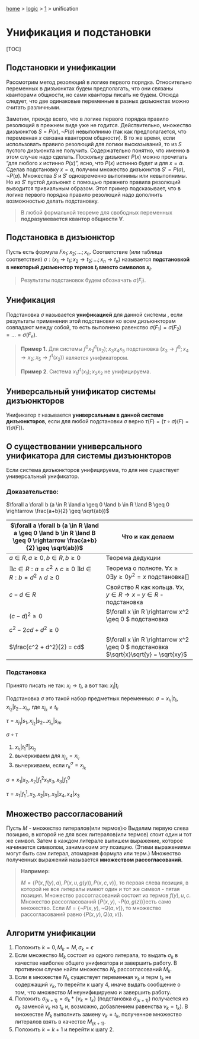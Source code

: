<script type="text/x-mathjax-config">MathJax.Hub.Config({tex2jax: {inlineMath: [['$','$']]}});</script><script src='https://cdnjs.cloudflare.com/ajax/libs/mathjax/2.7.5/MathJax.js?config=TeX-MML-AM_CHTML' async></script>
[home](../../) > [logic](../) > [1](./) > unification

# Унификация и подстановки

[TOC]

## Подстановки и унификации

Рассмотрим метод резолюций в логике первого порядка. Относительно переменных в дизъюнктах будем предполагать, что они связаны кванторами общности, но сами кванторы писать не будем. Отсюда следует, что две одинаковые переменные в разных дизъюнктах можно считать различными.

Заметим, прежде всего, что в логике первого порядка правило резолюций в прежнем виде уже не годится. Действительно, множество дизъюнктов $S = {P(x), \neg P(a)}$ невыполнимо (так как предполагается, что переменная $x$ связана квантором общности). В то же время, если использовать правило резолюций для логики высказываний, то из $S$ пустого дизъюнкта не получить. Содержательно понятно, что именно в этом случае надо сделать. Поскольку дизъюнкт $P(x)$ можно прочитать “для любого $x$ истинно $P(x)$”, ясно, что $P(x)$ истинно будет и для $x = a$. Сделав подстановку $х = a$, получим множество дизъюнктов $S'= {P(a), \neg P(a)}$. Множества $S$ и $S'$ одновременно выполнимы или невыполнимы. Но из $S'$ пустой дизъюнкт с помощью прежнего правила резолюций выводится тривиальным образом. Этот пример подсказывает, что в логике первого порядка правило резолюций надо дополнить возможностью делать подстановку.

> В любой формальной теореме для свободных переменных __подразумевается квантор общности $\forall$__.

## Подстановка в дизъюнктор

Пусть есть формула $F{x_1; x_2; ...; x_n}$. Соответствие (или таблица соответствия) $\sigma: (x_1 \rightarrow t_1; x_2 \rightarrow t_2; ...; x_n \rightarrow t_n)$ называется **подстановкой в некоторый дизъюнктор термов $t_i$ вместо символов $x_i$**.

> Результаты подстановок будем обозначать $\sigma(F_i)$. 

## Унификация

Подстановка $\sigma$ называется **унификацией** для данной системы , если результаты применения этой подстановки ко всем дизъюнкторам совпадают между собой, то есть выполнено равенство $\sigma(F_1)=\sigma(F_2)=...=\sigma(F_n)$. 

> **Пример 1.** Для системы ${f^0x_1f^1(x_2);x_3x_4x_5}$ подстановка $(x_3 \rightarrow f^0; x_4 \rightarrow x_2; x_5 \rightarrow f^1(x_2))$ является унификатором.
>
> **Пример 2**. Система ${x_1f^1(x_1);x_2x_2}$ не унифицируема.

## Универсальный унификатор системы дизъюнкторов

Унификатор $\tau$ называется **универсальным в данной системе дизъюнкторов**, если для любой подстановки $\sigma$ верно $\tau(F) = (\tau \circ \sigma)(F) = \tau(\sigma(F))$.

## О существовании универсального унификатора для системы дизъюнкторов

Если система дизъюнкторов унифицируема, то для нее существует универсальный унификатор.

### Доказательство:

$\forall a \forall b (a \in R \land a \geq 0 \land b \in R \land B \geq 0 \rightarrow \frac{a+b}{2} \geq \sqrt{ab})$

| $\forall a \forall b (a \in R \land a \geq 0 \land b \in R \land B \geq 0 \rightarrow \frac{a+b}{2} \geq \sqrt{ab})$ | Что и как делаем                                             |
| ------------------------------------------------------------ | ------------------------------------------------------------ |
| $a \in R, a \geq 0, b \in R, b \geq 0$                       | Теорема дедукции                                             |
| $\exists c \in R: a = c^2 \land c \geq 0\ \exists d \in R: b = d^2 \land d \geq 0$ | Теорема о полноте. $\forall x \geq 0 \exists y \geq 0 y^2 = x$ подстановка[] |
| $c - d \in R$                                                | Свойство $R$ как кольца. $\forall x, y \in R \rightarrow x -y \in R$ - подстановка |
| $(c - d) ^2 \geq 0$                                          | $\forall x \in R \rightarrow x^2 \geq 0 $ подстановка        |
| $c^2 - 2cd + d^2 \geq 0$                                     |                                                              |
| $\frac{c^2 + d^2}{2} = cd$                                   | $\forall x \in R \rightarrow x^2 \geq 0 $ подстановка $\sqrt{x}\sqrt{y} = \sqrt{xy}$ |

### Подстановка

Принято писать не так: $x_i \rightarrow t_i$, а вот так: $x_i | t_i$

Подстановка $\sigma$ это такой набор предметных переменных: $\sigma = {x_{i_1} | t_1, x_{i_2} | t_2 ... x_{i_n}}$, где $x_{j_k} \neq t_k$ 

$\tau = {x_{j_1} | s_1, x_{j_2}| s_2 ... x_{j_n} | s_m}$

$\sigma \circ \tau$

1. ${x_{i_1} | t_1^{\sigma} | x_{i_2}}$
2. вычеркиваем для $x_{j_k} = x_{i_l}$
3. вычеркиваем, если $r_k^{\sigma} = x_{j_k}$

$\sigma = {x_1 | x_2 , x_2 | f^2_1 x_1 x_3, x_3 | f_1^0}$

$\tau = {x_1 | f_1^1 , x_2, x_2 | x_1, x_3 | x_4, x_4 | x_3}$

## Множество рассогласований

Пусть $M$ - множество литералов(или термов)ю Выделим первую слева позицию, в которой не для всех литералов(или термов) стоит один и тот же символ. Затем в каждом литерале выпишем выражение, которое начинается символом, занимаюзим эту позицию. (Этими выражениями могут быть сам литерал, атомарная формула или терм.) Множество полученных выражений называется __множеством рассогласований__.

> **Например:**
>
> $M = \{P(x, f(y), a), P(x, u, g(y)), P(x, c, v)\}​$, то первая слева позиция, в которой не все литералы имеют один и тот же символ - пятая позиция. Множество рассогласований состоит из термов $f(y), u, c​$. Множество рассогласований $\{P(x, y), \neg P(a, g(z))\}​$ есть само множество. Если $M = \{\neg P(x, y), \neg Q(a, v)\}​$, то множество рассогласований равно $\{P(x, y), Q(a, v)\}​$.

## Алгоритм унификации

1. Положить $k=0, M_k = M, \sigma_k = \epsilon$
2. Если множество $M_k$ состоит из одного литерала, то выдать $\sigma_k$ в качестве наиболее общего унификатора и завершить работу. В противном случае найти множество $N_k$ рассогласований $M_k$.
3. Если в множестве $N_k$ существует переменная $v_k$ и терм $t_k$ не содержащий $v_k$, то перейти к шагу 4, иначе выдать сообщение о том, что множество $M$ неунифицируемо и завершить работу.
4. Положить $\sigma_(k+1) = \sigma_k * \{v_k = t_k\}$ (подстановка $\sigma_(k+1))$ получается из $\sigma_k$ заменой $v_k$ на $t_k$ и, возможно, добавлением равенства $v_k = t_k$). В множестве $M_k$ выполнить замену $v_k = t_k$, полученное множество литералов взять в качестве $M_(k+1)$.
5. Положить $k = k+1$ и перейти к шагу 2.

